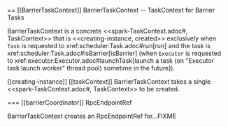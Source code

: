 == [[BarrierTaskContext]] BarrierTaskContext -- TaskContext for Barrier Tasks

BarrierTaskContext is a concrete <<spark-TaskContext.adoc#, TaskContext>> that is <<creating-instance, created>> exclusively when `Task` is requested to xref:scheduler:Task.adoc#run[run] and the task is xref:scheduler:Task.adoc#isBarrier[isBarrier] (when `Executor` is requested to xref:executor:Executor.adoc#launchTask[launch a task (on "Executor task launch worker" thread pool) sometime in the future]).

[[creating-instance]]
[[taskContext]]
BarrierTaskContext takes a single <<spark-TaskContext.adoc#, TaskContext>> to be created.

=== [[barrierCoordinator]] RpcEndpointRef

BarrierTaskContext creates an RpcEndpointRef for...FIXME
